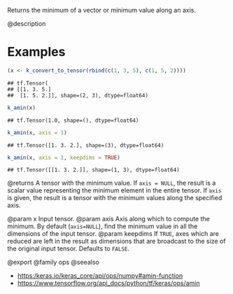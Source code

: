 Returns the minimum of a vector or minimum value along an axis.

@description

# Examples

```r
(x <- k_convert_to_tensor(rbind(c(1, 3, 5), c(1, 5, 2))))
```

```
## tf.Tensor(
## [[1. 3. 5.]
##  [1. 5. 2.]], shape=(2, 3), dtype=float64)
```

```r
k_amin(x)
```

```
## tf.Tensor(1.0, shape=(), dtype=float64)
```

```r
k_amin(x, axis = 1)
```

```
## tf.Tensor([1. 3. 2.], shape=(3), dtype=float64)
```

```r
k_amin(x, axis = 1, keepdims = TRUE)
```

```
## tf.Tensor([[1. 3. 2.]], shape=(1, 3), dtype=float64)
```

@returns
A tensor with the minimum value. If `axis = NULL`, the result is a scalar
value representing the minimum element in the entire tensor. If `axis` is
given, the result is a tensor with the minimum values along
the specified axis.

@param x Input tensor.
@param axis Axis along which to compute the minimum.
    By default (`axis=NULL`), find the minimum value in all the
    dimensions of the input tensor.
@param keepdims If `TRUE`, axes which are reduced are left in the result as
    dimensions that are broadcast to the size of the original
    input tensor. Defaults to `FALSE`.

@export
@family ops
@seealso
+ <https:/keras.io/keras_core/api/ops/numpy#amin-function>
+ <https://www.tensorflow.org/api_docs/python/tf/keras/ops/amin>
